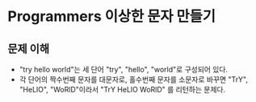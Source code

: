 # Programmers 이상한 문자 만들기

## 문제 이해

- "try hello world"는 세 단어 "try", "hello", "world"로 구성되어 있다.
- 각 단어의 짝수번째 문자를 대문자로, 홀수번째 문자를 소문자로 바꾸면 "TrY", "HeLlO", "WoRlD"이라서 "TrY HeLlO WoRlD" 를 리턴하는 문제다.
